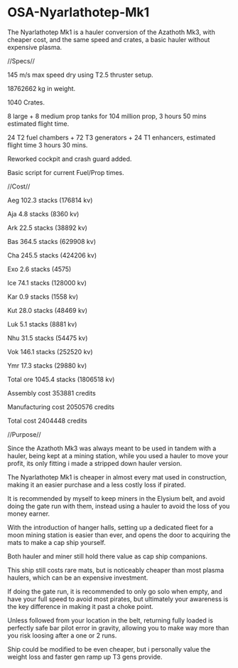 # OSA-Nyarlathotep-Mk1
The Nyarlathotep Mk1 is a hauler conversion of the Azathoth Mk3, with cheaper cost, and the same speed and crates, a basic hauler without expensive plasma.


//Specs//


145 m/s max speed dry using T2.5 thruster setup.

18762662 kg in weight.

1040 Crates.

8 large + 8 medium prop tanks for 104 million prop, 3 hours 50 mins estimated flight time.

24 T2 fuel chambers + 72 T3 generators + 24 T1 enhancers, estimated flight time 3 hours 30 mins.

Reworked cockpit and crash guard added.

Basic script for current Fuel/Prop times.


//Cost//


Aeg 102.3 stacks (176814 kv)

Aja 4.8 stacks (8360 kv)

Ark 22.5 stacks (38892 kv)

Bas 364.5 stacks (629908 kv)

Cha 245.5 stacks (424206 kv)

Exo 2.6 stacks (4575)

Ice 74.1 stacks (128000 kv)

Kar 0.9 stacks (1558 kv)

Kut 28.0 stacks (48469 kv)

Luk 5.1 stacks (8881 kv)

Nhu 31.5 stacks (54475 kv)

Vok 146.1 stacks (252520 kv)

Ymr 17.3 stacks (29880 kv)

Total ore 1045.4 stacks (1806518 kv)

Assembly cost 353881 credits

Manufacturing cost 2050576 credits

Total cost 2404448 credits


//Purpose//


Since the Azathoth Mk3 was always meant to be used in tandem with a hauler, being kept at a mining station, while you used a hauler to move your profit, its only fitting i made a stripped down hauler version.

The Nyarlathotep Mk1 is cheaper in almost every mat used in construction, making it an easier purchase and a less costly loss if pirated.

It is recommended by myself to keep miners in the Elysium belt, and avoid doing the gate run with them, instead using a hauler to avoid the loss of you money earner.

With the introduction of hanger halls, setting up a dedicated fleet for a moon mining station is easier than ever, and opens the door to acquiring the mats to make a cap ship yourself.

Both hauler and miner still hold there value as cap ship companions.

This ship still costs rare mats, but is noticeably cheaper than most plasma haulers, which can be an expensive investment.

If doing the gate run, it is recommended to only go solo when empty, and have your full speed to avoid most pirates, but ultimately your awareness is the key difference in making it past a choke point.

Unless followed from your location in the belt, returning fully loaded is perfectly safe bar pilot error in gravity, allowing you to make way more than you risk loosing after a one or 2 runs.

Ship could be modified to be even cheaper, but i personally value the weight loss and faster gen ramp up T3 gens provide.
